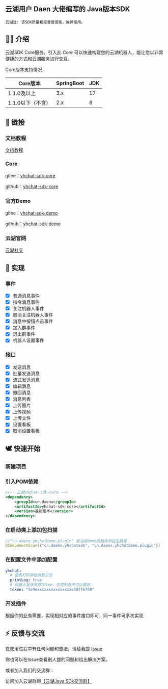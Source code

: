 ## 云湖用户 Daen 大佬编写的 Java版本SDK

    云湖注: 该SDK质量和完善度很高，推荐使用。

## 🐻‍❄️ 介绍

云湖SDK Core服务，引入此 Core 可以快速构建您的云湖机器人，能让您以非常便捷的方式和云湖服务进行交互。

Core版本支持情况

| Core版本      | SpringBoot | JDK |
|-------------|------------|-----|
| 1.1.0及以上    | 3.x        | 17  |
| 1.1.0以下（不含） | 2.x        | 8   |
## 🦊 链接

### 文档教程

[文档教程](https://gitee.com/daenmax/yhchat-sdk-core/wikis)


### Core

gitee：[yhchat-sdk-core](https://gitee.com/daenmax/yhchat-sdk-core)

github：[yhchat-sdk-core](https://github.com/daenmax/yhchat-sdk-core)


### 官方Demo

gitee：[yhchat-sdk-demo](https://gitee.com/daenmax/yhchat-sdk-demo)

github：[yhchat-sdk-demo](https://github.com/daenmax/yhchat-sdk-demo)

### 云湖官网

[云湖社交](https://www.yhchat.com/)

## 🦄 实现

### 事件

- [x] 普通消息事件
- [x] 指令消息事件
- [x] 关注机器人事件
- [x] 取消关注机器人事件
- [x] 消息中按钮点击事件
- [x] 加入群事件
- [x] 退出群事件
- [x] 机器人设置事件

### 接口

- [x] 发送消息
- [x] 批量发送消息
- [x] 流式发送消息
- [x] 编辑消息
- [x] 撤回消息
- [x] 消息列表
- [x] 上传图片
- [x] 上传视频
- [x] 上传文件
- [x] 设置看板
- [x] 取消设置看板

## 🕊️ 快速开始

### 新建项目

### 引入POM依赖

```xml
<!-- 云湖yhchat-sdk-core -->
<dependency>
    <groupId>cn.daenx</groupId>
    <artifactId>yhchat-sdk-core</artifactId>
    <version>最新版本</version>
</dependency>
```

### 在启动类上添加包扫描

```java
//"cn.daenx.yhchatDemo.plugin" 是当前demo的插件所在包路径
@ComponentScan({"cn.daenx.yhchatsdk", "cn.daenx.yhchatDemo.plugin"})
```

### 在配置文件中添加配置

```yml
yhchat:
  # 是否打印原始消息日志
  printLog: true
  # 机器人发送消息Token，在控制台中可以看到
  token: "5e4exxxxxxxxxxxxxxxe3dff6760"
```

### 开发插件

根据你的业务需要，实现相对应的事件接口即可，同一事件可多次实现

## ⚡ 反馈与交流

在使用过程中有任何问题和想法，请给我提 [Issue](https://gitee.com/daenmax/yhchat-sdk-core/issues)

你也可以在Issue查看别人提的问题和给出解决方案。

或者加入我们的交流群：

访问加入云湖群聊[【云湖Java SDk交流群】](https://yhfx.jwznb.com/share?key=Y9EOkHcu5KYP&ts=1686711472)